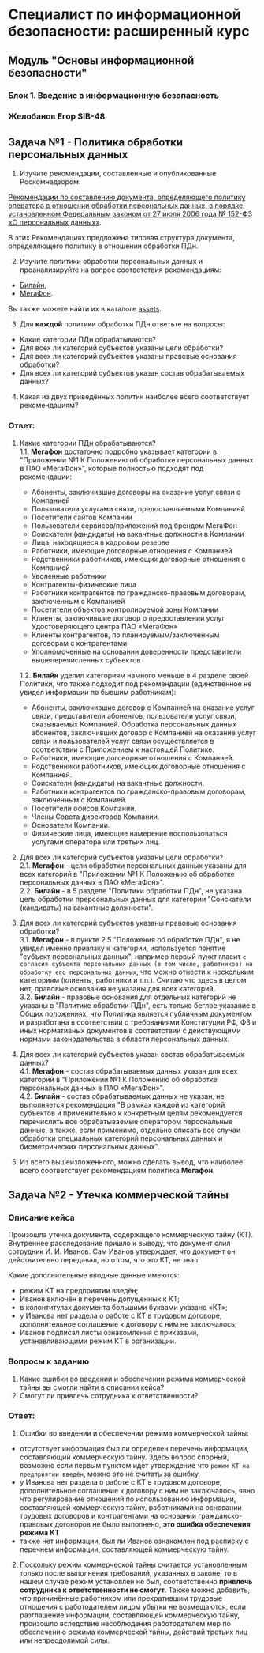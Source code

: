 # Специалист по информационной безопасности: расширенный курс
## Модуль "Основы информационной безопасности"
### Блок 1. Введение в информационную безопасность
### Желобанов Егор SIB-48

## Задача №1 - Политика обработки персональных данных

1. Изучите рекомендации, составленные и опубликованные Роскомнадзором:

 [Рекомендации по составлению документа, определяющего политику оператора в отношении обработки персональных данных, в порядке, установленном Федеральным законом от 27 июля 2006 года № 152-ФЗ «О персональных данных»](assets/Rekomendacii31072017.docx).

 В этих Рекомендациях предложена типовая структура документа, определяющего политику в отношении обработки ПДн. 

2. Изучите политики обработки персональных данных и проанализируйте на вопрос соответствия рекомендациям:

 * [Билайн](assets/beeline.pdf),
 * [МегаФон](assets/megafon.pdf).

  Вы также можете найти их в каталоге [assets](assets).


3. Для **каждой** политики обработки ПДн ответьте на вопросы:

 * Какие категории ПДн обрабатываются?
 * Для всех ли категорий субъектов указаны цели обработки?
 * Для всех ли категорий субъектов указаны правовые основания обработки?
 * Для всех ли категорий субъектов указан состав обрабатываемых данных?

4.  Какая из двух приведённых политик наиболее всего соответствует рекомендациям?

### Ответ:

1. Какие категории ПДн обрабатываются?  
   1.1. **Мегафон** достаточно подробно указывает категории в "Приложении №1 К Положению об обработке персональных данных в ПАО «МегаФон»", которые полностью подходят под рекомендации:  
   
    * Абоненты, заключившие договоры на оказание услуг связи с Компанией  
    * Пользователи услугами связи, предоставляемыми Компанией  
    *	Посетители сайтов Компании  
    *	Пользователи сервисов/приложений под брендом МегаФон  
    *	Соискатели (кандидаты) на вакантные должности в Компании  
    *	Лица, находящиеся в кадровом резерве  
    *	Работники, имеющие договорные отношения с Компанией  
    *	Родственники работников, имеющих договорные отношения с Компанией  
    *	Уволенные работники  
    *	Контрагенты-физические лица  
    *	Работники контрагентов по гражданско-правовым договорам, заключенным с Компанией  
    *	Посетители объектов контролируемой зоны Компании  
    *	Клиенты, заключившие договор о предоставлении услуг Удостоверяющего центра ПАО «МегаФон»  
    *	Клиенты контрагентов, по планируемым/заключенным договорам с контрагентами  
    *	Уполномоченные на основании доверенности представители вышеперечисленных субъектов  
  
   1.2. **Билайн** уделил категориям намного меньше в 4 разделе своей Политики, что также подходит под рекомендации (единственное не увидел информации по бывшим работникам):  
    
    *	Абоненты, заключившие договор с Компанией на оказание услуг связи, представители абонентов, пользователи услуг связи, оказываемых Компанией. Обработка персональных данных абонентов, заключивших договор с Компанией на оказание услуг связи и пользователей услуг связи осуществляется в соответствии с Приложением к настоящей Политике.  
    *	Работники, имеющие договорные отношения с Компанией.  
    *	Родственники работников, имеющих договорные отношения с Компанией.  
    *	Соискатели (кандидаты) на вакантные должности.  
    *	Работники контрагентов по гражданско-правовым договорам, заключенным с Компанией.  
    *	Посетители офисов Компании.  
    *	Члены Совета директоров Компании.  
    *	Основатели Компании.  
    *	Физические лица, имеющие намерение воспользоваться услугами оператора или третьих лиц.  

3. Для всех ли категорий субъектов указаны цели обработки?  
   2.1. **Мегафон** - цели обработки персональных данных указаны для всех категорий в "Приложении №1 К Положению об обработке персональных данных в ПАО «МегаФон»".  
   2.2. **Билайн** - в 5 разделе "Политики обработки ПДн", не указана цель обработки прерсональных данных для категории "Соискатели (кандидаты) на вакантные должности".  

4. Для всех ли категорий субъектов указаны правовые основания обработки?  
   3.1. **Мегафон** - в пункте 2.5 "Положения об обработке ПДн", я не увидел именно привязку к категории, используется понятие "субъект персональных данных", например первый пункт гласит `с согласия субъекта персональных данных (в том числе, работников) на
обработку его персональных данных`, что можно отнести к нескольким категориям (клиенты, работники и т.п.). Считаю что здесь в целом нет, правовые основания не указаны для всех категорий.  
   3.2. **Билайн** - правовые основания для отдельных категорий не указаны в "Политике обработки ПДн", есть только беглое указание в Общих положениях, что Политика является публичным документом и разработана в соответствии с требованиями Конституции РФ, ФЗ и иных нормативных документов в соответствии с действующими нормами законодательства в области персональных данных.  

5. Для всех ли категорий субъектов указан состав обрабатываемых данных?  
   4.1. **Мегафон** - состав обрабатываемых данных указан для всех категорий в "Приложении №1 К Положению об обработке персональных данных в ПАО «МегаФон»".  
   4.2. **Билайн** - состав обрабатываемых данных не указан, не выполняется рекомендация "В рамках каждой из категорий субъектов и применительно к конкретным целям рекомендуется перечислить все обрабатываемые оператором персональные данные, а также, если применимо, отдельно описать все случаи обработки специальных категорий персональных данных и биометрических персональных данных".
 
6. Из всего вышеизложенного, можно сделать вывод, что наиболее всего соответствует рекомендациям политика **Мегафон**.


## Задача №2 - Утечка коммерческой тайны

### Описание кейса

Произошла утечка документа, содержащего коммерческую тайну (КТ). Внутреннее расследование пришло к выводу, что документ слил сотрудник И. И. Иванов. Сам Иванов утверждает, что документ он действительно передавал, но о том, что это КТ, не знал.

Какие дополнительные вводные данные имеются: 
 
- режим КТ на предприятии введён;
- Иванов включён в перечень допущенных к КТ;
- в колонтитулах документа большими буквами указано «КТ»;
- у Иванова нет раздела о работе с КТ в трудовом договоре, дополнительное соглашение к договору с ним не заключалось;
- Иванов подписал листы ознакомления с приказами, устанавливающими режим КТ в организации.

### Вопросы к заданию

1. Какие ошибки во введении и обеспечении режима коммерческой тайны вы смогли найти в описании кейса?
2. Смогут ли привлечь сотрудника к ответственности?

### Ответ:

1. Ошибки во введении и обеспечении режима коммерческой тайны:
  * отсутствует информация был ли определен перечень информации, составляющий коммерческую тайну. Здесь вопрос спорный, возможно если первым пунктом идет утверждение что `режим КТ на предприятии введён`, можно это не считать за ошибку.
  * у Иванова нет раздела о работе с КТ в трудовом договоре, дополнительное соглашение к договору с ним не заключалось, явно что регулирование отношений по использованию информации, составляющей коммерческую тайну, работниками на основании трудовых договоров и контрагентами на основании гражданско-правовых договоров не было выполнено, **это ошибка обеспечения режима КТ**
  * также нет информации, был ли Иванов ознакомлен под расписку с перечнем информации, составляющей коммерческую тайну.

2. Поскольку режим коммерческой тайны считается установленным только после выполнения требований, указанных в законе, то в нашем случае режим установлен не был, соответственно **привлечь сотрудника к ответственности не смогут**. Также можно добавить, что причинённые работником или прекратившим трудовые отношения с работодателем лицом убытки не возмещаются, если разглашение информации, составляющей коммерческую тайну, произошло вследствие несоблюдения работодателем мер по обеспечению режима коммерческой тайны, действий третьих лиц или непреодолимой силы.
